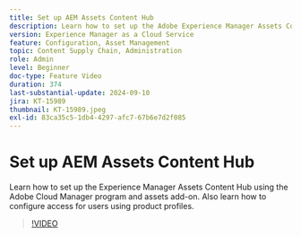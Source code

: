 ```yaml
---
title: Set up AEM Assets Content Hub
description: Learn how to set up the Adobe Experience Manager Assets Content Hub on AEM as a Cloud Service.
version: Experience Manager as a Cloud Service
feature: Configuration, Asset Management
topic: Content Supply Chain, Administration
role: Admin
level: Beginner
doc-type: Feature Video
duration: 374
last-substantial-update: 2024-09-10
jira: KT-15989
thumbnail: KT-15989.jpeg
exl-id: 83ca35c5-1db4-4297-afc7-67b6e7d2f085
---
```

# Set up AEM Assets Content Hub

Learn how to set up the Experience Manager Assets Content Hub using the Adobe Cloud Manager program and assets add-on. Also learn how to configure access for users using product profiles.

>[!VIDEO](https://video.tv.adobe.com/v/3472918/?learn=on)

